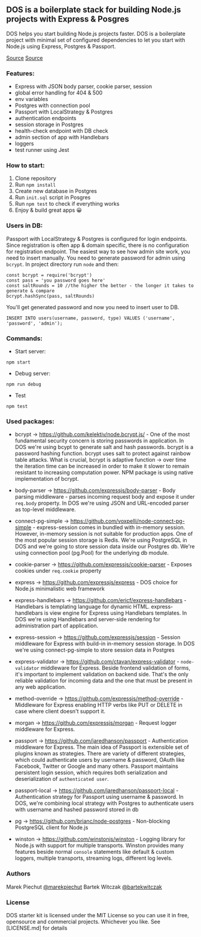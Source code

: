 ## DOS is a boilerplate stack for building Node.js projects with Express & Posgres

DOS helps you start building Node.js projects faster. DOS is a boilerplate project with minimal set of configured dependencies to let you start with Node.js using Express, Postgres & Passport. 

[Source](https://reallifeprogramming.com/node-authentication-with-passport-postgres-ef93e2d520e7)
[Source](https://github.com/DayOnePl/dos-server)

### Features:

* Express with JSON body parser, cookie parser, session
* global error handling for 404 & 500 
* env variables
* Postgres with connection pool
* Passport with LocalStrategy & Postgres
* authentication endpoints
* session storage in Postgres
* health-check endpoint with DB check
* admin section of app with Handlebars
* loggers
* test runner using Jest

### How to start:

1. Clone repository
1. Run ```npm install```
1. Create new database in Postgres
1. Run ```init.sql``` script in Posgres
1. Run ```npm test``` to check if everything works
1. Enjoy & build great apps 😀 

### Users in DB:

Passport with LocalStrategy & Postgres is configured for login endpoints. Since registration is often app & domain specific, there is no configuration for registration endpoint. The easiest way to see how admin site work, you need to insert manually. You need to generate password for admin using `bcrypt`. In project directory run `node` and then:

```
const bcrypt = require('bcrypt')
const pass = 'you password goes here'
const saltRounds = 10 //the higher the better - the longer it takes to generate & compare
bcrypt.hashSync(pass, saltRounds)
```

You'll get generated password and now you need to insert user to DB.

```
INSERT INTO users(username, password, type) VALUES ('username', 'password', 'admin');
```

### Commands:

* Start server:
```
npm start
```

* Debug server:
```
npm run debug
```

* Test
```
npm test
```

### Used packages: 

- bcrypt -> https://github.com/kelektiv/node.bcrypt.js/ - One of the most fundamental security concern is storing passwords in application. In DOS we're using bcypt to generate salt and hash passwords. bcrypt is a password hashing function. bcrypt uses salt to protect against rainbow table attacks. What is crucial, bcrypt is adaptive function -> over time the iteration time can be increased in order to make it slower to remain resistant to increasing computation power. NPM package is using native implementation of bcrypt. 

- body-parser -> https://github.com/expressjs/body-parser - Body parsing middleware - parses incoming request body and expose it under `req.body` property. In DOS  we're using JSON and URL-encoded parser as top-level middleware.

- connect-pg-simple -> https://github.com/voxpelli/node-connect-pg-simple - express-session comes in bundled with in-memory session. However, in-memory session is not suitable for production apps. One of the most popular session storage is Redis.  We're using PostgreSQL in DOS and we're going to store session data inside our Postgres db. We're using connection pool (pg.Pool) for the underlying db module.

- cookie-parser -> https://github.com/expressjs/cookie-parser - Exposes cookies under `req.cookie` property

- express -> https://github.com/expressjs/express - DOS choice for Node.js minimalistic web framework

- express-handlebars -> https://github.com/ericf/express-handlebars - Handlebars is templating language for dynamic HTML. express-handlebars is view engine for Express using Handlebars templates. In DOS we're using Handlebars and server-side rendering for administration part of application.

- express-session -> https://github.com/expressjs/session - Session middleware for Express with build-in in-memory session storage. In DOS we're using connect-pg-simple to store session data in Postgres 

- express-validator -> https://github.com/ctavan/express-validator - `node-validator` middleware for Express. Beside frontend validation of forms, it's important to implement validation on backend side. That's the only reliable validation for incoming data and the one that must be present in any web application.  

- method-override -> https://github.com/expressjs/method-override - Middleware for Express enabling HTTP verbs like PUT or DELETE in case where client doesn't support it. 

- morgan -> https://github.com/expressjs/morgan - Request logger middleware for Express.

- passport -> https://github.com/jaredhanson/passport - Authentication middleware for Express. The main idea of Passport is extensible set of plugins known as strategies. There are variety of different strategies, which could authenticate users by username & password, OAuth like Facebook, Twitter or Google and many others. Passport maintains persistent login session, which requires both serialization and deserialization of `authenticated user`.

- passport-local -> https://github.com/jaredhanson/passport-local - Authentication strategy for Passport using username & password. In DOS, we're combining local strategy with Postgres to authenticate users with username and hashed password stored in db

- pg -> https://github.com/brianc/node-postgres - Non-blocking PostgreSQL client for Node.js

- winston -> https://github.com/winstonjs/winston - Logging library for Node.js with support for multiple transports. Winston provides many features beside normal `console` statements like default & custom loggers, multiple transports, streaming logs, different log levels.

### Authors

Marek Piechut [@marekpiechut](http://twitter.com/@marekpiechut)
Bartek Witczak [@bartekwitczak](http://twitter.com/@bartekwitczak)

### License

DOS starter kit is licensed under the MIT License so you can use it in free, opensource and commercial projects. Whichever you like. See [LICENSE.md] for details

